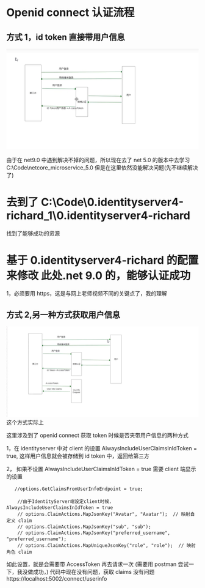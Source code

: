 # Openid connect 认证流程

## 方式 1，id token 直接带用户信息

![alt text](<../0.课程截图/第一部分 Identity Server/16，第一部分，open id connect 认证流程.png>)

由于在 net9.0 中遇到解决不掉的问题，所以现在去了 net 5.0 的版本中去学习
C:\Code\netcore_microservice_5.0
但是在这里依然没能解决问题(先不继续解决了)

# 去到了 C:\Code\0.identityserver4-richard_1\0.identityserver4-richard

找到了能够成功的资源

# 基于 0.identityserver4-richard 的配置来修改 此处.net 9.0 的，能够认证成功

1，必须要用 https，这是与网上老师视频不同的关键点了，我的理解

## 方式 2,另一种方式获取用户信息

![alt text](<../0.课程截图/第一部分 Identity Server/16_1，第一部分，open id connect 认证流程.png>)
这个方式实际上

这里涉及到了 openid connect 获取 token 时候是否夹带用户信息的两种方式

1，在 identityserver 中对 client 的设置
AlwaysIncludeUserClaimsInIdToken = true,
这样用户信息就会被存储到 id token 中，返回给第三方

2， 如果不设置 AlwaysIncludeUserClaimsInIdToken = true
需要 client 端显示的设置

```
   //options.GetClaimsFromUserInfoEndpoint = true;

    //由于IdentityServer端设定client时候，AlwaysIncludeUserClaimsInIdToken = true
    // options.ClaimActions.MapJsonKey("Avatar", "Avatar");  // 映射自定义 claim
    // options.ClaimActions.MapJsonKey("sub", "sub");
    // options.ClaimActions.MapJsonKey("preferred_username", "preferred_username");
    // options.ClaimActions.MapUniqueJsonKey("role", "role");  // 映射角色 claim

```

如此设置，就是会需要带 AccessToken 再去请求一次 (需要用 postman 尝试一下，我没做成功，)
代码中现在没有问题，获取 claims 没有问题
https://localhost:5002/connect/userinfo
